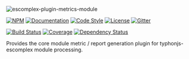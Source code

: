 ![escomplex-plugin-metrics-module](https://i.imgur.com/VUdkEAq.png)

[![NPM](https://img.shields.io/npm/v/escomplex-plugin-metrics-module.svg?label=npm)](https://www.npmjs.com/package/escomplex-plugin-metrics-module)
[![Documentation](http://docs.typhonjs.io/typhonjs-node-escomplex/escomplex-plugin-metrics-module/badge.svg)](http://docs.typhonjs.io/typhonjs-node-escomplex/escomplex-plugin-metrics-module/)
[![Code Style](https://img.shields.io/badge/code%20style-allman-yellowgreen.svg?style=flat)](https://en.wikipedia.org/wiki/Indent_style#Allman_style)
[![License](https://img.shields.io/badge/license-MPLv2-yellowgreen.svg?style=flat)](https://github.com/typhonjs-node-escomplex/escomplex-plugin-metrics-module/blob/master/LICENSE)
[![Gitter](https://img.shields.io/gitter/room/typhonjs/TyphonJS.svg)](https://gitter.im/typhonjs/TyphonJS)

[![Build Status](https://travis-ci.org/typhonjs-node-escomplex/escomplex-plugin-metrics-module.svg?branch=master)](https://travis-ci.org/typhonjs-node-escomplex/escomplex-plugin-metrics-module)
[![Coverage](https://img.shields.io/codecov/c/github/typhonjs-node-escomplex/escomplex-plugin-metrics-module.svg)](https://codecov.io/github/typhonjs-node-escomplex/escomplex-plugin-metrics-module)
[![Dependency Status](https://david-dm.org/typhonjs-node-escomplex/escomplex-plugin-metrics-module/status.svg)](https://david-dm.org/typhonjs-node-escomplex/escomplex-plugin-metrics-module)

Provides the core module metric / report generation plugin for typhonjs-escomplex module processing.
